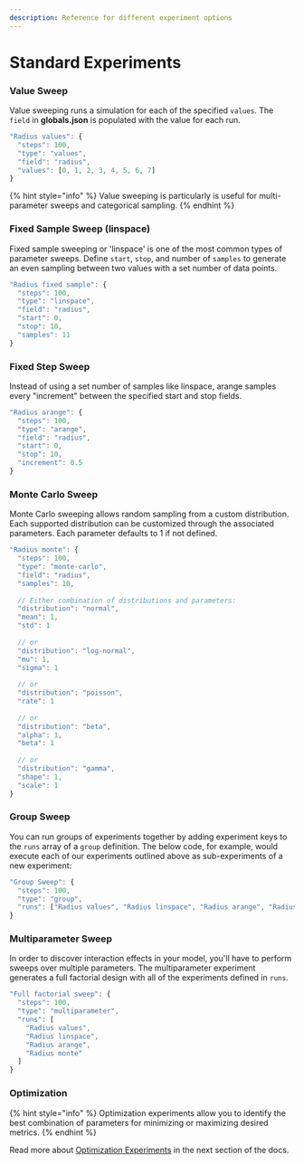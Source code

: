 ```yaml
---
description: Reference for different experiment options
---
```


# Standard Experiments

### Value Sweep

Value sweeping runs a simulation for each of the specified `values`. The `field` in **globals.json** is populated with the value for each run.

```javascript
"Radius values": {
  "steps": 100,
  "type": "values",
  "field": "radius",
  "values": [0, 1, 2, 3, 4, 5, 6, 7]
}
```

{% hint style="info" %}
Value sweeping is particularly is useful for multi-parameter sweeps and categorical sampling.
{% endhint %}

### Fixed Sample Sweep \(linspace\)

Fixed sample sweeping or 'linspace' is one of the most common types of parameter sweeps. Define `start`, `stop`, and number of `samples` to generate an even sampling between two values with a set number of data points.

```javascript
"Radius fixed sample": {
  "steps": 100,
  "type": "linspace",
  "field": "radius",
  "start": 0,
  "stop": 10,
  "samples": 11
}
```

### Fixed Step Sweep

Instead of using a set number of samples like linspace, arange samples every "increment" between the specified start and stop fields.

```javascript
"Radius arange": {
  "steps": 100,
  "type": "arange",
  "field": "radius",
  "start": 0,
  "stop": 10,
  "increment": 0.5
}
```

### Monte Carlo Sweep

Monte Carlo sweeping allows random sampling from a custom distribution. Each supported distribution can be customized through the associated parameters. Each parameter defaults to 1 if not defined.

```javascript
"Radius monte": {
  "steps": 100,
  "type": "monte-carlo",
  "field": "radius",
  "samples": 10,
  
  // Either combination of distributions and parameters:
  "distribution": "normal",
  "mean": 1,
  "std": 1
  
  // or
  "distribution": "log-normal",
  "mu": 1,
  "sigma": 1
  
  // or  
  "distribution": "poisson",
  "rate": 1
  
  // or  
  "distribution": "beta",
  "alpha": 1,
  "beta": 1
  
  // or  
  "distribution": "gamma",
  "shape": 1,
  "scale": 1
}
```

### Group Sweep

You can run groups of experiments together by adding experiment keys to the `runs` array of a `group` definition. The below code, for example, would execute each of our experiments outlined above as sub-experiments of a new experiment:

```javascript
"Group Sweep": {
  "steps": 100,
  "type": "group",
  "runs": ["Radius values", "Radius linspace", "Radius arange", "Radius monte"]
}
```

### Multiparameter Sweep

In order to discover interaction effects in your model, you'll have to perform sweeps over multiple parameters. The multiparameter experiment generates a full factorial design with all of the experiments defined in `runs`.

```javascript
"Full factorial sweep": {
  "steps": 100,
  "type": "multiparameter",
  "runs": [
    "Radius values", 
    "Radius linspace", 
    "Radius arange", 
    "Radius monte"
  ]
}
```

### Optimization

{% hint style="info" %}
Optimization experiments allow you to identify the best combination of parameters for minimizing or maximizing desired metrics.
{% endhint %}

Read more about [Optimization Experiments](optimization-experiments.md) in the next section of the docs.

